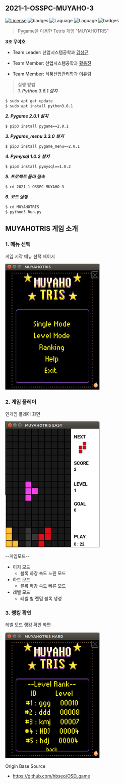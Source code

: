 2021-1-OSSPC-MUYAHO-3
---

[![License](https://img.shields.io/badge/license-GPLv3-green.svg)](http://www.gnu.org/licenses/gpl-3.0.html)
![badges](https://img.shields.io/badge/OS-ubuntu-red)
![Laguage](https://img.shields.io/badge/python-3.6.1-blue.svg)
![Laguage](https://img.shields.io/badge/pygame-2.0.1-lightgreen.svg)
![badges](https://img.shields.io/badge/pygame_menu-3.3.0-black)    


>Pygame을 이용한 Tetris 게임 "MUYAHOTRIS"   

**3조 무야호**  

- Team Leader: 산업시스템공학과 [김성균](https://github.com/ggyull/2021-1-OSSPC-MUYAHO-3)

- Team Member: 산업시스템공학과 [황동진](https://github.com/Fluffy-Star/2021-1-OSSPC-MUYAHO-3)

- Team Member: 식품산업관리학과 [이유림](https://github.com/RimuZZ/2021-1-OSSPC-MUYAHO-3)

>실행 방법   
***1. Python 3.6.1 설치***

```
$ sudo apt get update
$ sudo apt install python3.6.1
```

***2. Pygame 2.0.1 설치***

```
$ pip3 install pygame==2.0.1
```

***3. Pygame_menu 3.3.0 설치***

```
$ pip3 install pygame_menu==2.0.1
```

***4. Pymysql 1.0.2 설치***
```
$ pip3 install pymysql==1.0.2
```

***5. 프로젝트 폴더 접속***
```
$ cd 2021-1-OSSPC-MUYAHO-3
```

***6. 코드 실행***
```
$ cd MUYAHOTRIS
$ python3 Run.py
```

## MUYAHOTRIS 게임 소개

### 1. 메뉴 선택
게임 시작 메뉴 선택 페이지

<img src="https://github.com/CSID-DGU/2021-1-OSSPC-MUYAHO-3/blob/main/MUYAHOTRIS/assets/images/main_widget.PNG?raw=true" width ="300" height="400">

### 2. 게임 플레이
인게임 플레이 화면

<img src="https://github.com/CSID-DGU/2021-1-OSSPC-MUYAHO-3/blob/main/MUYAHOTRIS/assets/images/playgame_image.PNG?raw=true" width ="300" height="400">

--게임모드--

- 이지 모드
  - 블록 하강 속도 느린 모드   
- 하드 모드
  - 블록 하강 속도 빠른 모드   
- 레벨 모드
  - 레벨 별 랜덤 블록 생성   


### 3. 랭킹 확인
레벨 모드 랭킹 확인 화면

<img src="https://github.com/CSID-DGU/2021-1-OSSPC-MUYAHO-3/blob/main/MUYAHOTRIS/assets/images/levelranking_image.PNG?raw=true" width ="300" height="400">

Origin Base Source  
- https://github.com/hbseo/OSD_game
